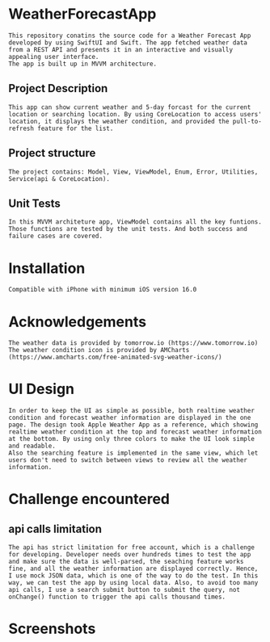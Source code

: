 # WeatherForecastApp
    This repository conatins the source code for a Weather Forecast App developed by using SwiftUI and Swift. The app fetched weather data from a REST API and presents it in an interactive and visually appealing user interface. 
    The app is built up in MVVM architecture. 

## Project Description
    This app can show current weather and 5-day forcast for the current location or searching location. By using CoreLocation to access users' location, it displays the weather condition, and provided the pull-to-refresh feature for the list. 

## Project structure
    The project contains: Model, View, ViewModel, Enum, Error, Utilities, Service(api & CoreLocation). 

## Unit Tests
    In this MVVM architeture app, ViewModel contains all the key funtions. Those functions are tested by the unit tests. And both success and failure cases are covered. 

# Installation
    Compatible with iPhone with minimum iOS version 16.0

# Acknowledgements
    The weather data is provided by tomorrow.io (https://www.tomorrow.io)
    The weather condition icon is provided by AMCharts (https://www.amcharts.com/free-animated-svg-weather-icons/)

# UI Design
    In order to keep the UI as simple as possible, both realtime weather condition and forecast weather information are displayed in the one page. The design took Apple Weather App as a reference, which showing realtime weather condition at the top and forecast weather information at the bottom. By using only three colors to make the UI look simple and readable. 
    Also the searching feature is implemented in the same view, which let users don't need to switch between views to review all the weather information. 

# Challenge encountered
## api calls limitation
    The api has strict limitation for free account, which is a challenge for developing. Developer needs over hundreds times to test the app and make sure the data is well-parsed, the seaching feature works fine, and all the weather information are displayed correctly. Hence, I use mock JSON data, which is one of the way to do the test. In this way, we can test the app by using local data. Also, to avoid too many api calls, I use a search submit button to submit the query, not onChange() function to trigger the api calls thousand times. 

# Screenshots